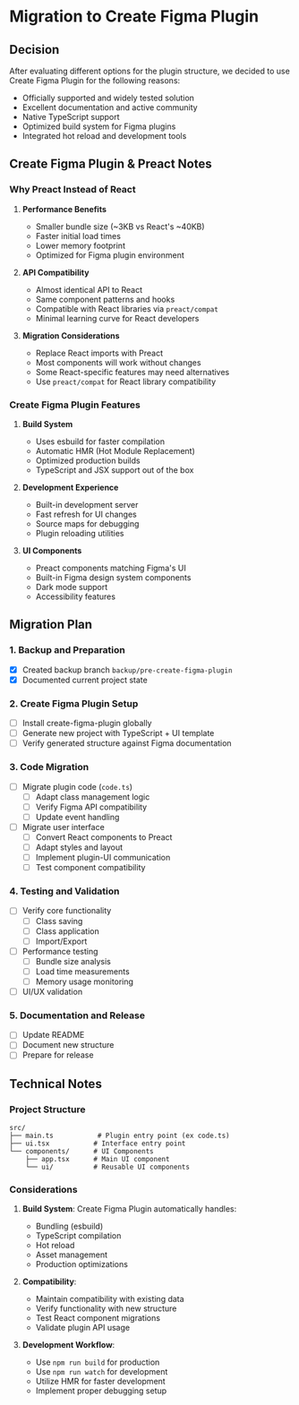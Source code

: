 # Migration to Create Figma Plugin

## Decision
After evaluating different options for the plugin structure, we decided to use Create Figma Plugin for the following reasons:
- Officially supported and widely tested solution
- Excellent documentation and active community
- Native TypeScript support
- Optimized build system for Figma plugins
- Integrated hot reload and development tools

## Create Figma Plugin & Preact Notes

### Why Preact Instead of React
1. **Performance Benefits**
   - Smaller bundle size (~3KB vs React's ~40KB)
   - Faster initial load times
   - Lower memory footprint
   - Optimized for Figma plugin environment

2. **API Compatibility**
   - Almost identical API to React
   - Same component patterns and hooks
   - Compatible with React libraries via `preact/compat`
   - Minimal learning curve for React developers

3. **Migration Considerations**
   - Replace React imports with Preact
   - Most components will work without changes
   - Some React-specific features may need alternatives
   - Use `preact/compat` for React library compatibility

### Create Figma Plugin Features
1. **Build System**
   - Uses esbuild for faster compilation
   - Automatic HMR (Hot Module Replacement)
   - Optimized production builds
   - TypeScript and JSX support out of the box

2. **Development Experience**
   - Built-in development server
   - Fast refresh for UI changes
   - Source maps for debugging
   - Plugin reloading utilities

3. **UI Components**
   - Preact components matching Figma's UI
   - Built-in Figma design system components
   - Dark mode support
   - Accessibility features

## Migration Plan

### 1. Backup and Preparation
- [x] Created backup branch `backup/pre-create-figma-plugin`
- [x] Documented current project state

### 2. Create Figma Plugin Setup
- [ ] Install create-figma-plugin globally
- [ ] Generate new project with TypeScript + UI template
- [ ] Verify generated structure against Figma documentation

### 3. Code Migration
- [ ] Migrate plugin code (`code.ts`)
  - [ ] Adapt class management logic
  - [ ] Verify Figma API compatibility
  - [ ] Update event handling
- [ ] Migrate user interface
  - [ ] Convert React components to Preact
  - [ ] Adapt styles and layout
  - [ ] Implement plugin-UI communication
  - [ ] Test component compatibility

### 4. Testing and Validation
- [ ] Verify core functionality
  - [ ] Class saving
  - [ ] Class application
  - [ ] Import/Export
- [ ] Performance testing
  - [ ] Bundle size analysis
  - [ ] Load time measurements
  - [ ] Memory usage monitoring
- [ ] UI/UX validation

### 5. Documentation and Release
- [ ] Update README
- [ ] Document new structure
- [ ] Prepare for release

## Technical Notes

### Project Structure
```
src/
├── main.ts           # Plugin entry point (ex code.ts)
├── ui.tsx           # Interface entry point
└── components/      # UI Components
    ├── app.tsx      # Main UI component
    └── ui/          # Reusable UI components
```

### Considerations
1. **Build System**: Create Figma Plugin automatically handles:
   - Bundling (esbuild)
   - TypeScript compilation
   - Hot reload
   - Asset management
   - Production optimizations

2. **Compatibility**: 
   - Maintain compatibility with existing data
   - Verify functionality with new structure
   - Test React component migrations
   - Validate plugin API usage

3. **Development Workflow**:
   - Use `npm run build` for production
   - Use `npm run watch` for development
   - Utilize HMR for faster development
   - Implement proper debugging setup 